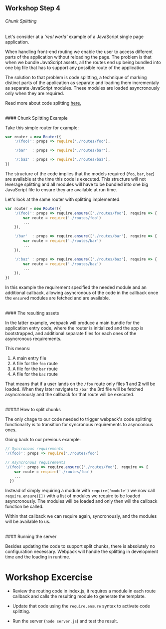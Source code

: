 ## Workshop Step 4
###### Chunk Splitting

Let's consider at a *'real world'* example of a JavaScript single page application.

When handling front-end routing we enable the user to access different parts of the application without reloading the page. The problem is that when we bundle JavaScript assets, all the routes end up being bundled into one big file that has to support any possible route of the application.

The solution to that problem is code splitting, a technique of marking distinct parts of the application as separate and loading them incrementaly as separate JavaScript modules. These modules are loaded asyncronously only when they are required.

Read more about code splitting [here.](https://webpack.github.io/docs/code-splitting.html)

<br/>
#### Chunk Splitting Example

Take this simple router for example:

```javascript
var router = new Router({
    '/(foo)': props => require('./routes/foo'),

    '/bar'  : props => require('./routes/bar'),

    '/:baz' : props => require('./routes/baz'),
})
```

The structure of the code implies that the models required (`foo`, `bar`, `baz`) are available at the time this code is executed. This structure will not leverage splitting and all modules will have to be bundled into one big JavaScript file to ensure they are available at run time.


Let's look at the same router with splitting implemented:

```javascript
var router = new Router({
    '/(foo)': props => require.ensure(['./routes/foo'], require => {
        var route = require('./routes/foo')
        ...
    }),

    '/bar'  : props => require.ensure(['./routes/bar'], require => {
        var route = require('./routes/bar')
        ...
    }),

    '/:baz' : props => require.ensure(['./routes/baz'], require => {
        var route = require('./routes/baz')
        ...
    }),
})
```

In this example the requirement specified the needed module and an additional callback, allowing asyncronous of the code in the callback once the `ensure`d modules are fetched and are available.



<br/>
#### The resulting assets

In the latter example, webpack will produce a main bundle for the application entry code, where the router is initialized and the app is bootstrapped, and additional separate files for each ones of the asyncronous requirements.

This means:
1. A main entry file
2. A file for the `foo` route
3. A file for the `bar` route
4. A file for the `baz` route

That means that if a user lands on the `/foo` route only files **1** and **2** will be loaded. When they later navigate to `/bar` the 3rd file will be fetched asyncronously and the callback for that route will be executed.


<br/>
##### How to split chunks

The only chage to our code needed to trigger webpack's code splitting functionality is to transition for syncronous requirements to asynconous ones.

Going back to our previous example:

```javascript
// Syncronous requirements
'/(foo)': props => require('./routes/foo')

// Asyncronous requirements
'/(foo)': props => require.ensure(['./routes/foo'], require => {
    var route = require('./routes/foo')
    ...
  })
```

Instead of simply requiring a module with `require('module')` we now call `require.ensure([])` with a list of modules we require to be loaded asyncronously. The modules will be loaded and only then will the callback function be called.

Within that callback we can require again, syncronously, and the modules will be available to us.

<br/>
#### Running the server

Besides updating the code to support split chunks, there is absolutely no configuration necessary. Webpack will handle the splitting in development time and the loading in runtime.


# Workshop Excercise

- Review the routing code in index.js, it requires a module in each route callback and calls the resulting module to generate the template.

- Update that code using the `require.ensure` syntax to activate code splitting.

- Run the server (`node server.js`) and test the result.
